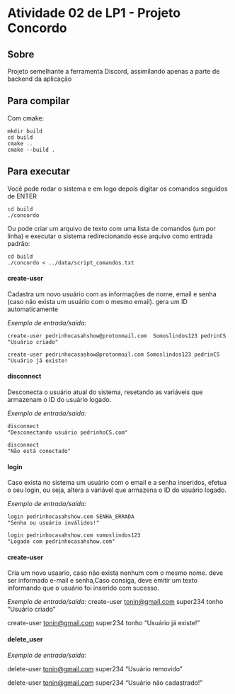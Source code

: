 # Atividade 02 de LP1 - Projeto Concordo

## Sobre
Projeto semelhante a ferramenta Discord, assimilando apenas a parte de backend da aplicação

## Para compilar

Com cmake:
```console
mkdir build
cd build
cmake ..
cmake --build .
```

## Para executar
Você pode rodar o sistema e em logo depois digitar os comandos seguidos de ENTER
```console
cd build
./concordo
```

Ou pode criar um arquivo de texto com uma lista de comandos (um por linha) e executar o sistema redirecionando esse arquivo como entrada padrão:
```console
cd build
./concordo < ../data/script_comandos.txt
```
#### **create-user**
Cadastra um novo usuário com as informações de nome, email e senha (caso não exista um usuário com o mesmo email). gera um ID automaticamente

_Exemplo de entrada/saída:_
```console
create-user pedrinhocasahshow@protonmail.com  Somoslindos123 pedrinCS
"Usuário criado"

create-user pedrinhocasashow@protonmail.com Somoslindos123 pedrinCS
"Usuário já existe!
```

#### **disconnect**
Desconecta o usuário atual do sistema, resetando as variáveis que armazenam o ID do usuário logado.

_Exemplo de entrada/saída:_
```console
disconnect
"Desconectando usuário pedrinhoCS.com"

disconnect
"Não está conectado"
```
#### **login**
Caso exista no sistema um usuário com o email e a senha inseridos, efetua o seu login, ou seja, altera a variável que armazena o ID do usuário logado.

_Exemplo de entrada/saída:_
```console
login pedrinhocasahshow.com SENHA_ERRADA
"Senha ou usuário inválidos!"

login pedrinhocasahshow.com somoslindos123
"Logado com pedrinhocasahshow.com"
```
#### **create-user**
Cria um novo usaario, caso não exista nenhum com o mesmo nome. deve ser informado e-mail e senha,Caso consiga, deve emitir um texto informando que o usuário foi inserido com sucesso.  

_Exemplo de entrada/saída:_
create-user tonin@gmail.com super234 tonho
“Usuário criado”

create-user tonin@gmail.com super234 tonho
“Usuário já existe!”


#### **delete_user**
_Exemplo de entrada/saída:_

delete-user tonin@gmail.com super234
“Usuário removido”

delete-user tonin@gmail.com super234
“Usuário não cadastrado!”

